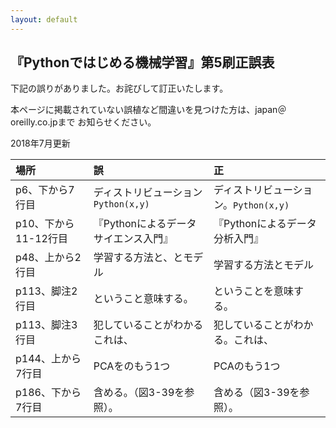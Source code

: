 ```yaml
---
layout: default
---
```

## 『Pythonではじめる機械学習』第5刷正誤表

下記の誤りがありました。お詫びして訂正いたします。

本ページに掲載されていない誤植など間違いを見つけた方は、japan＠oreilly.co.jpまで
お知らせください。

2018年7月更新


| 場所        | 誤     | 正   |
| :---------- | :--------- | :-------- |
| p6、下から7行目 | ディストリビューション`Python(x,y)` | ディストリビューション。`Python(x,y)`|
| p10、下から11-12行目 | 『Pythonによるデータサイエンス入門』 | 『Pythonによるデータ分析入門』|
| p48、上から2行目 | 学習する方法と、とモデル | 学習する方法とモデル|
| p113、脚注2行目 | ということ意味する。 | ということを意味する。|
| p113、脚注3行目 | 犯していることがわかるこれは、 | 犯していることがわかる。これは、|
| p144、上から7行目 | PCAをのもう1つ | PCAのもう1つ|
| p186、下から7行目 | 含める。（図3-39を参照）。 | 含める（図3-39を参照）。|

